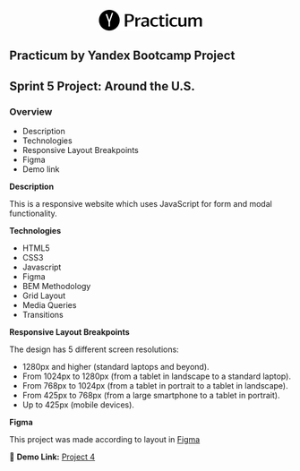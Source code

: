 <p align="center">
  <img src="/images/logo.png">
</p>

## Practicum by Yandex Bootcamp Project

## Sprint 5 Project: Around the U.S.


### Overview

* Description
* Technologies
* Responsive Layout Breakpoints
* Figma
* Demo link

**Description**

This is a responsive website which uses JavaScript for form and modal functionality. 


**Technologies**

* HTML5
* CSS3 
* Javascript
* Figma
* BEM Methodology
* Grid Layout
* Media Queries
* Transitions

**Responsive Layout Breakpoints**

The design has 5 different screen resolutions:
*	1280px and higher (standard laptops and beyond).
*	From 1024px to 1280px (from a tablet in landscape to a standard laptop).
*	From 768px to 1024px (from a tablet in portrait to a tablet in landscape).
*	From 425px to 768px (from a large smartphone to a tablet in portrait).
*	Up to 425px (mobile devices).

**Figma** 

This project was made according to layout in [Figma](https://www.figma.com/file/xM9rNsdK4iNcFJmDZho3Aw/Sprint-3%3A-From-Portland-to-Portland-%2F-desktop-%2B-mobile?node-id=500%3A0)

:link: **Demo Link:** [Project 4](https://jmmoseley.github.io/web_project_4/.)
